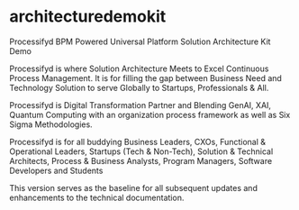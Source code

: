# architecturedemokit

Processifyd BPM Powered Universal Platform Solution Architecture Kit Demo

Processifyd is where Solution Architecture Meets to Excel Continuous Process Management. It is for filling the gap between Business Need and Technology Solution to serve Globally to Startups, Professionals & All.

Processifyd is Digital Transformation Partner and Blending GenAI, XAI, Quantum Computing with an organization process framework as well as Six Sigma Methodologies.

Processifyd is for all buddying Business Leaders, CXOs, Functional & Operational Leaders, Startups (Tech & Non-Tech), Solution & Technical Architects, Process & Business Analysts, Program Managers, Software Developers and Students

This version serves as the baseline for all subsequent updates and enhancements to the technical documentation.
